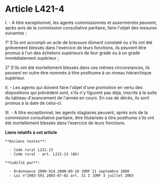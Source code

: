 # Article L421-4

I. - A titre exceptionnel, les agents commissionnés et assermentés peuvent, après avis de la commission consultative
paritaire, faire l'objet des mesures suivantes :

1° S'ils ont accompli un acte de bravoure dûment constaté ou s'ils ont été grièvement blessés dans l'exercice de leurs
fonctions, ils peuvent être promus à l'un des échelons supérieurs de leur grade ou à un grade immédiatement supérieur ;

2° S'ils ont été mortellement blessés dans ces mêmes circonstances, ils peuvent en outre être nommés à titre posthume à un
niveau hiérarchique supérieur.

II. - Les agents qui doivent faire l'objet d'une promotion en vertu des dispositions qui précèdent sont, s'ils n'y figurent
pas déjà, inscrits à la suite du tableau d'avancement de l'année en cours. En cas de décès, ils sont promus à la date de
celui-ci.

III. - A titre exceptionnel, les agents stagiaires peuvent, après avis de la commission consultative paritaire, être
titularisés à titre posthume s'ils ont été mortellement blessés dans l'exercice de leurs fonctions.

**Liens relatifs à cet article**

	**Anciens textes**:

	  - Code rural L221-13
	  - Code rural - art. L221-13 (Ab)

	**Codifié par**:

	  - Ordonnance 2000-914 2000-09-18 JORF 21 septembre 2000
	  - Loi n°2003-591 2003-07-02 art. 31 I JORF 3 juillet 2003

